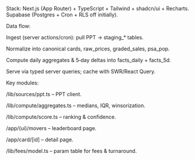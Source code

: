 Stack: Next.js (App Router) + TypeScript + Tailwind + shadcn/ui + Recharts. Supabase (Postgres + Cron + RLS off initially).

Data flow:

Ingest (server actions/cron): pull PPT → staging_* tables.

Normalize into canonical cards, raw_prices, graded_sales, psa_pop.

Compute daily aggregates & 5‑day deltas into facts_daily + facts_5d.

Serve via typed server queries; cache with SWR/React Query.

Key modules:

/lib/sources/ppt.ts – PPT client.

/lib/compute/aggregates.ts – medians, IQR, winsorization.

/lib/compute/score.ts – ranking & confidence.

/app/(ui)/movers – leaderboard page.

/app/card/[id] – detail page.

/lib/fees/model.ts – param table for fees & turnaround.